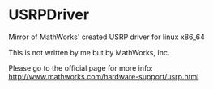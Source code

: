 USRPDriver
==========

Mirror of MathWorks' created USRP driver for linux x86_64

This is not written by me but by MathWorks, Inc.

Please go to the official page for more info: http://www.mathworks.com/hardware-support/usrp.html 
